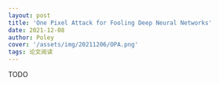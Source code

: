 ```yaml
---
layout: post
title: 'One Pixel Attack for Fooling Deep Neural Networks'
date: 2021-12-08
author: Poley
cover: '/assets/img/20211206/OPA.png'
tags: 论文阅读
---
```


TODO